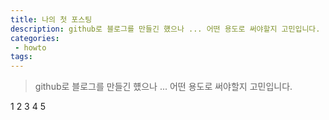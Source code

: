 ```yaml
---
title: 나의 첫 포스팅
description: github로 블로그를 만들긴 헀으나 ... 어떤 용도로 써야할지 고민입니다.  
categories:
 - howto
tags:
---
```


> github로 블로그를 만들긴 헀으나 ... 어떤 용도로 써야할지 고민입니다.  

<!-- more -->

1
2
3
4
5
